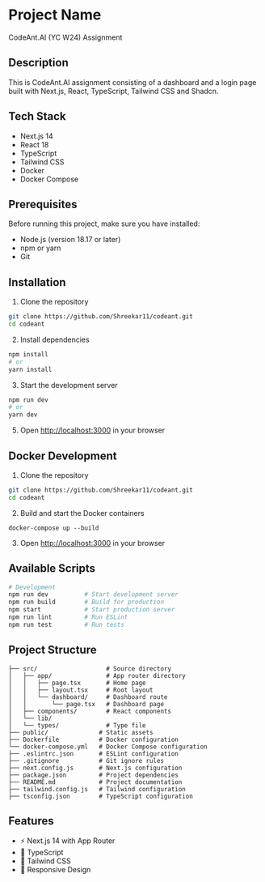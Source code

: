 # Project Name
CodeAnt.AI (YC W24) Assignment

## Description
This is CodeAnt.AI assignment consisting of a dashboard and a login page built with Next.js, React, TypeScript, Tailwind CSS and Shadcn.

## Tech Stack
- Next.js 14
- React 18
- TypeScript
- Tailwind CSS
- Docker
- Docker Compose

## Prerequisites
Before running this project, make sure you have installed:
- Node.js (version 18.17 or later)
- npm or yarn
- Git

## Installation

1. Clone the repository
```bash
git clone https://github.com/Shreekar11/codeant.git
cd codeant
```

2. Install dependencies
```bash
npm install
# or
yarn install
```

3. Start the development server
```bash
npm run dev
# or
yarn dev
```

5. Open [http://localhost:3000](http://localhost:3000) in your browser

## Docker Development

1. Clone the repository
```bash
git clone https://github.com/Shreekar11/codeant.git
cd codeant
```

2. Build and start the Docker containers
```
docker-compose up --build
```

3. Open [http://localhost:3000](http://localhost:3000) in your browser

## Available Scripts

```bash
# Development
npm run dev          # Start development server
npm run build        # Build for production
npm start            # Start production server
npm run lint         # Run ESLint
npm run test         # Run tests
```

## Project Structure
```
├── src/                   # Source directory
│   ├── app/               # App router directory
│   │   ├── page.tsx       # Home page
│   │   ├── layout.tsx     # Root layout
│   │   └── dashboard/     # Dashboard route
│   │       └── page.tsx   # Dashboard page
│   ├── components/        # React components
│   └── lib/  
│   └── types/             # Type file
├── public/              # Static assets
├── Dockerfile           # Docker configuration
└── docker-compose.yml   # Docker Compose configuration
├── .eslintrc.json       # ESLint configuration
├── .gitignore           # Git ignore rules
├── next.config.js       # Next.js configuration
├── package.json         # Project dependencies
├── README.md            # Project documentation
├── tailwind.config.js   # Tailwind configuration
├── tsconfig.json        # TypeScript configuration
```

## Features
- ⚡️ Next.js 14 with App Router
- 💎 TypeScript
- 🎨 Tailwind CSS
- 📱 Responsive Design









